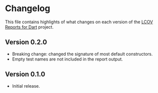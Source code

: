 # Changelog
This file contains highlights of what changes on each version of the [LCOV Reports for Dart](https://github.com/cedx/lcov.dart) project.

## Version 0.2.0
- Breaking change: changed the signature of most default constructors.
- Empty test names are not included in the report output.

## Version 0.1.0
- Initial release.
